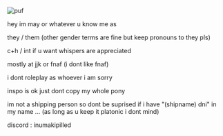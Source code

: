![puf](https://github.com/velocicoaster/velocicoaster/assets/163074010/b1e6255f-cc25-4457-b60d-b5e19f51802d)

hey im may or whatever u know me as

they / them (other gender terms are fine but keep pronouns to they pls)

c+h / int if u want whispers are appreciated

mostly at jjk or fnaf (i dont like fnaf)

i dont roleplay as whoever i am sorry

inspo is ok just dont copy my whole pony

im not a shipping person so dont be suprised if i have "(shipname) dni" in my name ... (as long as u keep it platonic i dont mind)

discord : inumakipilled
